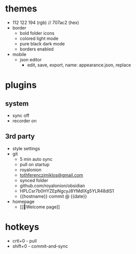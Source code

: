 # themes
- 112 122 194 (rgb) // 707ac2 (hex)
- border
	- bold folder icons
	- colored light mode
	- pure black dark mode
	- borders enabled
- mobile
	- json editor
		- edit, save, export, name: appearance.json, replace
# plugins
## system
- sync off
- recorder on
## 3rd party
- style settings
- git
	- 5 min auto sync
	- pull on startup
	- royalonion
	- tothferenczimiklos@gmail.com
	- synced folder
	- github.com/royalonion/obsidian
 	- HPLCsr7b0HYZEpNgcyJ8YMdIXg5YLR48dlS1
	- {{hostname}} commit @ {{date}}
- homepage
	- [[👋Welcome page]]
# hotkeys
- crtl+0 - pull
- shift+0 - commit-and-sync
